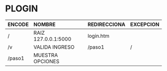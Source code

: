 # PLOGIN
|ENCODE|NOMBRE|REDIRECCIONA|EXCEPCION|
|:---|:--|:--|:---|
| / |RAIZ 127.0.0.1:5000| login.htm|
| /v | VALIDA INGRESO| /paso1| /|
| /paso1 | MUESTRA OPCIONES|